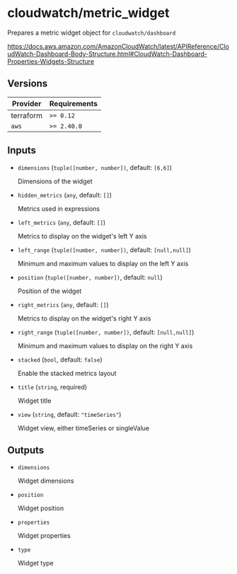 # cloudwatch/metric_widget

Prepares a metric widget object for `cloudwatch/dashboard`

https://docs.aws.amazon.com/AmazonCloudWatch/latest/APIReference/CloudWatch-Dashboard-Body-Structure.html#CloudWatch-Dashboard-Properties-Widgets-Structure

<!-- bin/docs -->

## Versions

| Provider | Requirements |
|-|-|
| terraform | `>= 0.12` |
| `aws` | `>= 2.40.0` |

## Inputs

* `dimensions` (`tuple([number, number])`, default: `[6,6]`)

    Dimensions of the widget

* `hidden_metrics` (`any`, default: `[]`)

    Metrics used in expressions

* `left_metrics` (`any`, default: `[]`)

    Metrics to display on the widget's left Y axis

* `left_range` (`tuple([number, number])`, default: `[null,null]`)

    Minimum and maximum values to display on the left Y axis

* `position` (`tuple([number, number])`, default: `null`)

    Position of the widget

* `right_metrics` (`any`, default: `[]`)

    Metrics to display on the widget's right Y axis

* `right_range` (`tuple([number, number])`, default: `[null,null]`)

    Minimum and maximum values to display on the right Y axis

* `stacked` (`bool`, default: `false`)

    Enable the stacked metrics layout

* `title` (`string`, required)

    Widget title

* `view` (`string`, default: `"timeSeries"`)

    Widget view, either timeSeries or singleValue



## Outputs

* `dimensions`

    Widget dimensions

* `position`

    Widget position

* `properties`

    Widget properties

* `type`

    Widget type
